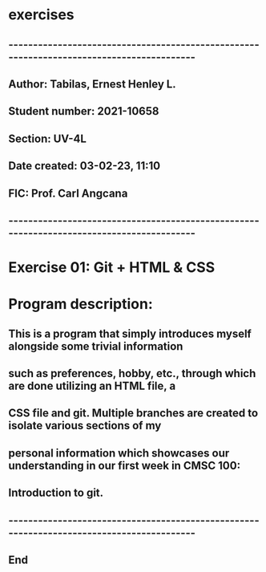 # exercises
## -----------------------------------------------------------------------------------------

## Author: Tabilas, Ernest Henley L.
## Student number: 2021-10658
## Section: UV-4L
## Date created: 03-02-23, 11:10
## FIC: Prof. Carl Angcana

## -----------------------------------------------------------------------------------------

# Exercise 01: Git + HTML & CSS

# Program description:
## This is a program that simply introduces myself alongside some trivial information
## such as preferences, hobby, etc., through which are done utilizing an HTML file, a
## CSS file and git. Multiple branches are created to isolate various sections of my
## personal information which showcases our understanding in our first week in CMSC 100:
## Introduction to git.

## -----------------------------------------------------------------------------------------

## End